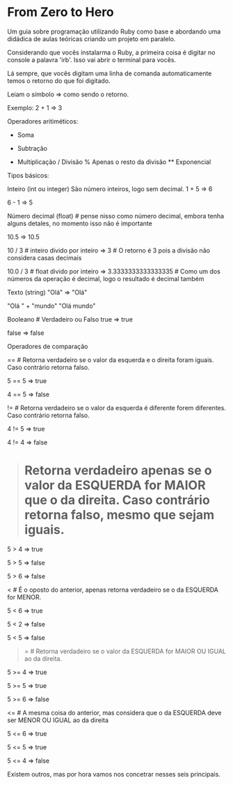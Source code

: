 # From Zero to Hero
Um guia sobre programação utilizando Ruby como base e abordando uma didádica de aulas teóricas criando um projeto em paralelo.

Considerando que vocês instalarma o Ruby, a primeira coisa é digitar no console a palavra 'irb'.
Isso vai abrir o terminal para vocês.

Lá sempre, que vocês digitam uma linha de comanda automaticamente temos o retorno do que foi digitado.

Leiam o símbolo => como sendo o retorno.

Exemplo:
2 + 1
=> 3

Operadores aritiméticos:
+ Soma
- Subtração
* Multiplicação
/ Divisão
% Apenas o resto da divisão
** Exponencial

Tipos básicos:

Inteiro (int ou integer)
São número inteiros, logo sem decimal.
1 + 5
=> 6

6 - 1
=> 5

Número decimal (float) # pense nisso como número decimal, embora tenha alguns detales, no momento isso não é importante

10.5
=> 10.5

10 / 3 # inteiro divido por inteiro
=> 3  # O retorno é 3 pois a divisão não considera casas decimais

10.0 / 3 # float divido por inteiro
=> 3.3333333333333335 # Como um dos números da operação é decimal, logo o resultado é decimal também

Texto (string)
"Olá"
=> "Olá"

"Olá " + "mundo"
"Olá mundo"

Booleano # Verdadeiro ou Falso
true
=> true

false
=> false

Operadores de comparação

== # Retorna verdadeiro se o valor da esquerda e o direita foram iguais. Caso contrário retorna falso.

5 == 5
=> true

4 == 5
=> false

!= # Retorna verdadeiro se o valor da esquerda é diferente forem diferentes. Caso contrário retorna falso.

4 != 5
=> true

4 != 4
=> false

> # Retorna verdadeiro apenas se o valor da ESQUERDA for MAIOR que o da direita. Caso contrário retorna falso, mesmo que sejam iguais.

5 > 4
=> true

5 > 5
=> false

5 > 6
=> false

< # É o oposto do anterior, apenas retorna verdadeiro se o da ESQUERDA for MENOR.

5 < 6
=> true

5 < 2
=> false

5 < 5
=> false

>= # Retorna verdadeiro se o valor da ESQUERDA for MAIOR OU IGUAL ao da direita.

5 >= 4
=> true

5 >= 5
=> true

5 >= 6
=> false

<= # A mesma coisa do anterior, mas considera que o da ESQUERDA deve ser MENOR OU IGUAL ao da direita

5 <= 6
=> true

5 <= 5
=> true

5 <= 4
=> false

Existem outros, mas por hora vamos nos concetrar nesses seis principais.
